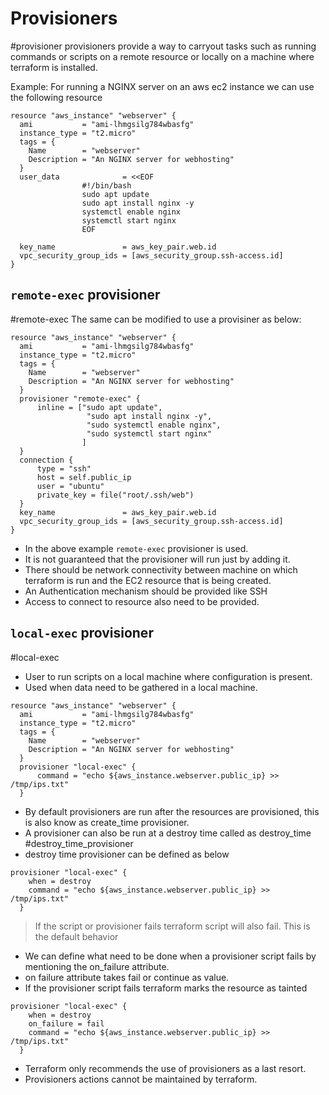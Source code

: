 # Provisioners
#provisioner
provisioners provide a way to carryout tasks such as running commands or scripts on a remote resource or locally on a machine where terraform is installed.

Example: For running a NGINX server on an aws ec2 instance we can use the following resource
```hcl
resource "aws_instance" "webserver" {
  ami           = "ami-lhmgsilg784wbasfg"
  instance_type = "t2.micro"
  tags = {
    Name        = "webserver"
    Description = "An NGINX server for webhosting"
  }
  user_data              = <<EOF
                #!/bin/bash
                sudo apt update
                sudo apt install nginx -y
                systemctl enable nginx
                systemctl start nginx
                EOF

  key_name               = aws_key_pair.web.id
  vpc_security_group_ids = [aws_security_group.ssh-access.id]
}
```

## `remote-exec` provisioner
#remote-exec
The same can be modified to use a provisiner as below:

```hcl
resource "aws_instance" "webserver" {
  ami           = "ami-lhmgsilg784wbasfg"
  instance_type = "t2.micro"
  tags = {
    Name        = "webserver"
    Description = "An NGINX server for webhosting"
  }
  provisioner "remote-exec" {
	  inline = ["sudo apt update",
				 "sudo apt install nginx -y",
				 "sudo systemctl enable nginx",
				 "sudo systemctl start nginx"
				]
  }
  connection {
	  type = "ssh"
	  host = self.public_ip
	  user = "ubuntu"
	  private_key = file("root/.ssh/web")
  }
  key_name               = aws_key_pair.web.id
  vpc_security_group_ids = [aws_security_group.ssh-access.id]
}
```

- In the above example `remote-exec` provisioner is used.
- It is not guaranteed that the provisioner will run just by adding it.
- There should be network connectivity between machine on which terraform is run and the EC2 resource that is being created.
- An Authentication mechanism should be provided like SSH
- Access to connect to resource also need to be provided.

## `local-exec` provisioner
#local-exec
- User to run scripts on a local machine where configuration is present.
- Used when data need to be gathered in a local machine.

```hcl
resource "aws_instance" "webserver" {
  ami           = "ami-lhmgsilg784wbasfg"
  instance_type = "t2.micro"
  tags = {
    Name        = "webserver"
    Description = "An NGINX server for webhosting"
  }
  provisioner "local-exec" {
	  command = "echo ${aws_instance.webserver.public_ip} >> /tmp/ips.txt"
  }
```

- By default provisioners are run after the resources are provisioned, this is also know as create_time provisioner.
- A provisioner can also be run at a destroy time called as destroy_time  #destroy_time_provisioner
- destroy time provisioner can be defined as below
```hcl
provisioner "local-exec" {
	when = destroy
	command = "echo ${aws_instance.webserver.public_ip} >> /tmp/ips.txt"
  }
```

> If the script or provisioner fails terraform script will also fail. This is the default behavior

- We can define what need to be done when a provisioner script fails by mentioning the on_failure attribute.
- on failure attribute takes fail or continue as value.
- If the provisioner script fails terraform marks the resource as tainted

```hcl
provisioner "local-exec" {
	when = destroy
	on_failure = fail
	command = "echo ${aws_instance.webserver.public_ip} >> /tmp/ips.txt"
  }
```

- Terraform only recommends the use of provisioners as a last resort.
- Provisioners actions cannot be maintained by terraform.
